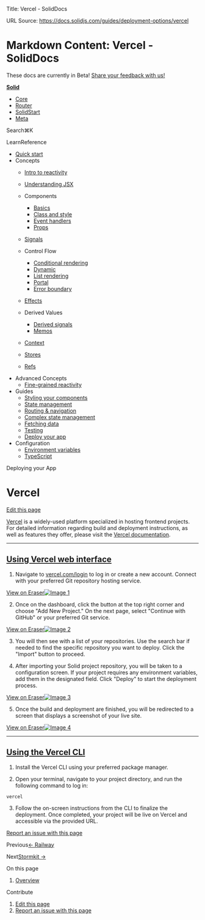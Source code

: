 Title: Vercel - SolidDocs

URL Source: https://docs.solidjs.com/guides/deployment-options/vercel

Markdown Content:
Vercel - SolidDocs
===============

These docs are currently in Beta! [Share your feedback with us!](https://shr.link/pna6n)

[**Solid**](https://docs.solidjs.com/)

*   [Core](https://docs.solidjs.com/)
*   [Router](https://docs.solidjs.com/solid-router)
*   [SolidStart](https://docs.solidjs.com/solid-start)
*   [Meta](https://docs.solidjs.com/solid-meta)

Search⌘K[](https://github.com/solidjs/solid)[](https://discord.com/invite/solidjs)

LearnReference

*   [Quick start](https://docs.solidjs.com/quick-start)
*   Concepts
    *   [Intro to reactivity](https://docs.solidjs.com/concepts/intro-to-reactivity)
    *   [Understanding JSX](https://docs.solidjs.com/concepts/understanding-jsx)
    *   Components
        
        *   [Basics](https://docs.solidjs.com/concepts/components/basics)
        *   [Class and style](https://docs.solidjs.com/concepts/components/class-style)
        *   [Event handlers](https://docs.solidjs.com/concepts/components/event-handlers)
        *   [Props](https://docs.solidjs.com/concepts/components/props)
        
    *   [Signals](https://docs.solidjs.com/concepts/signals)
    *   Control Flow
        
        *   [Conditional rendering](https://docs.solidjs.com/concepts/control-flow/conditional-rendering)
        *   [Dynamic](https://docs.solidjs.com/concepts/control-flow/dynamic)
        *   [List rendering](https://docs.solidjs.com/concepts/control-flow/list-rendering)
        *   [Portal](https://docs.solidjs.com/concepts/control-flow/portal)
        *   [Error boundary](https://docs.solidjs.com/concepts/control-flow/error-boundary)
        
    *   [Effects](https://docs.solidjs.com/concepts/effects)
    *   Derived Values
        
        *   [Derived signals](https://docs.solidjs.com/concepts/derived-values/derived-signals)
        *   [Memos](https://docs.solidjs.com/concepts/derived-values/memos)
        
    *   [Context](https://docs.solidjs.com/concepts/context)
    *   [Stores](https://docs.solidjs.com/concepts/stores)
    *   [Refs](https://docs.solidjs.com/concepts/refs)
*   Advanced Concepts
    *   [Fine-grained reactivity](https://docs.solidjs.com/advanced-concepts/fine-grained-reactivity)
*   Guides
    *   [Styling your components](https://docs.solidjs.com/guides/styling-your-components)
    *   [State management](https://docs.solidjs.com/guides/state-management)
    *   [Routing & navigation](https://docs.solidjs.com/guides/routing-and-navigation)
    *   [Complex state management](https://docs.solidjs.com/guides/complex-state-management)
    *   [Fetching data](https://docs.solidjs.com/guides/fetching-data)
    *   [Testing](https://docs.solidjs.com/guides/testing)
    *   [Deploy your app](https://docs.solidjs.com/guides/deploying-your-app)
*   Configuration
    *   [Environment variables](https://docs.solidjs.com/configuration/environment-variables)
    *   [TypeScript](https://docs.solidjs.com/configuration/typescript)

Deploying your App

Vercel
======

[Edit this page](https://github.com/solidjs/solid-docs-next/edit/main/src/routes/guides/deployment-options/vercel.mdx)

[Vercel](https://vercel.com/) is a widely-used platform specialized in hosting frontend projects. For detailed information regarding build and deployment instructions, as well as features they offer, please visit the [Vercel documentation](https://vercel.com/docs).

* * *

[Using Vercel web interface](https://docs.solidjs.com/guides/deployment-options/vercel#using-vercel-web-interface)
------------------------------------------------------------------------------------------------------------------

1.  Navigate to [vercel.com/login](https://vercel.com/login) to log in or create a new account. Connect with your preferred Git repository hosting service.

[View on Eraser![Image 1](https://app.eraser.io/workspace/w9y9PNVjwSqDCEPNTEoe/preview?elements=0mwBl275l6WC3YD5Uz_IcQ&type=embed)](https://app.eraser.io/workspace/w9y9PNVjwSqDCEPNTEoe?elements=0mwBl275l6WC3YD5Uz_IcQ)

2.  Once on the dashboard, click the button at the top right corner and choose "Add New Project." On the next page, select "Continue with GitHub" or your preferred Git service.

[View on Eraser![Image 2](https://app.eraser.io/workspace/w9y9PNVjwSqDCEPNTEoe/preview?elements=QhW5b3iEbwyWzJ5fhUDrZw&type=embed)](https://app.eraser.io/workspace/w9y9PNVjwSqDCEPNTEoe?elements=QhW5b3iEbwyWzJ5fhUDrZw)

3.  You will then see with a list of your repositories. Use the search bar if needed to find the specific repository you want to deploy. Click the "Import" button to proceed.
    
4.  After importing your Solid project repository, you will be taken to a configuration screen. If your project requires any environment variables, add them in the designated field. Click "Deploy" to start the deployment process.
    

[View on Eraser![Image 3](https://app.eraser.io/workspace/w9y9PNVjwSqDCEPNTEoe/preview?elements=_OhHyCQRVxMqXdCkkTE3nw&type=embed)](https://app.eraser.io/workspace/w9y9PNVjwSqDCEPNTEoe?elements=_OhHyCQRVxMqXdCkkTE3nw)

5.  Once the build and deployment are finished, you will be redirected to a screen that displays a screenshot of your live site.

[View on Eraser![Image 4](https://app.eraser.io/workspace/w9y9PNVjwSqDCEPNTEoe/preview?elements=hAbTtvs_2l4xDqySVYsiVA&type=embed)](https://app.eraser.io/workspace/w9y9PNVjwSqDCEPNTEoe?elements=hAbTtvs_2l4xDqySVYsiVA)

* * *

[Using the Vercel CLI](https://docs.solidjs.com/guides/deployment-options/vercel#using-the-vercel-cli)
------------------------------------------------------------------------------------------------------

1.  Install the Vercel CLI using your preferred package manager.

2.  Open your terminal, navigate to your project directory, and run the following command to log in:

```
vercel
```

3.  Follow the on-screen instructions from the CLI to finalize the deployment. Once completed, your project will be live on Vercel and accessible via the provided URL.

[Report an issue with this page](https://github.com/solidjs/solid-docs-next/issues/new?assignees=ladybluenotes&labels=improve+documentation%2Cpending+review&projects=&template=CONTENT.yml&title=[Content]:&subject=/guides/deployment-options/vercel.mdx)

Previous[← Railway](https://docs.solidjs.com/guides/deployment-options/railway)

Next[Stormkit →](https://docs.solidjs.com/guides/deployment-options/stormkit)

On this page

1.  [Overview](https://docs.solidjs.com/guides/deployment-options/vercel#_top)

Contribute

1.  [Edit this page](https://github.com/solidjs/solid-docs-next/edit/main/src/routes/guides/deployment-options/vercel.mdx)
2.  [Report an issue with this page](https://github.com/solidjs/solid-docs-next/issues/new?assignees=ladybluenotes&labels=improve+documentation%2Cpending+review&projects=&template=CONTENT.yml&title=[Content]:&subject=/guides/deployment-options/vercel.mdx)
